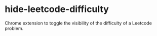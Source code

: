 # hide-leetcode-difficulty
Chrome extension to toggle the visibility of the difficulty of a Leetcode problem. 
